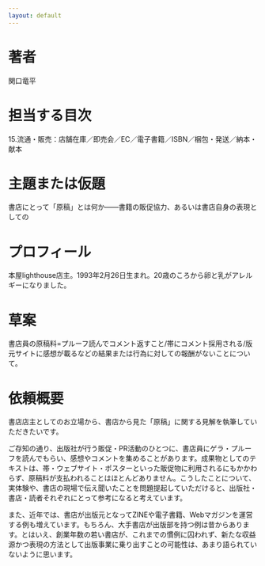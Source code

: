 ```yaml
---
layout: default
---
```


# 著者
関口竜平

# 担当する目次
15.流通・販売：店舗在庫／即売会／EC／電子書籍／ISBN／梱包・発送／納本・献本

# 主題または仮題
書店にとって「原稿」とは何か――書籍の販促協力、あるいは書店自身の表現としての

# プロフィール
本屋lighthouse店主。1993年2月26日生まれ。20歳のころから卵と乳がアレルギーになりました。

# 草案
書店員の原稿料=プルーフ読んでコメント返すこと/帯にコメント採用される/版元サイトに感想が載るなどの結果または行為に対しての報酬がないことについて。

# 依頼概要
書店店主としてのお立場から、書店から見た「原稿」に関する見解を執筆していただきたいです。

ご存知の通り、出版社が行う販促・PR活動のひとつに、書店員にゲラ・プルーフを読んでもらい、感想やコメントを集めることがあります。成果物としてのテキストは、帯・ウェブサイト・ポスターといった販促物に利用されるにもかかわらず、原稿料が支払われることはほとんどありません。こうしたことについて、実体験や、書店の現場で伝え聞いたことを問題提起していただけると、出版社・書店・読者それぞれにとって参考になると考えています。

また、近年では、書店が出版元となってZINEや電子書籍、Webマガジンを運営する例も増えています。もちろん、大手書店が出版部を持つ例は昔からあります。とはいえ、創業年数の若い書店が、これまでの慣例に囚われず、新たな収益源かつ表現の方法として出版事業に乗り出すことの可能性は、あまり語られていないように思います。
